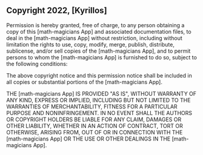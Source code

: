 ## Copyright 2022, [Kyrillos]

Permission is hereby granted, free of charge, to any person obtaining a copy of this [math-magicians App] and associated documentation files, to deal in the [math-magicians App] without restriction, including without limitation the rights to use, copy, modify, merge, publish, distribute, sublicense, and/or sell copies of the [math-magicians App], and to permit persons to whom the [math-magicians App] is furnished to do so, subject to the following conditions:

The above copyright notice and this permission notice shall be included in all copies or substantial portions of the [math-magicians App].

THE [math-magicians App] IS PROVIDED "AS IS", WITHOUT WARRANTY OF ANY KIND, EXPRESS OR IMPLIED, INCLUDING BUT NOT LIMITED TO THE WARRANTIES OF MERCHANTABILITY, FITNESS FOR A PARTICULAR PURPOSE AND NONINFRINGEMENT. IN NO EVENT SHALL THE AUTHORS OR COPYRIGHT HOLDERS BE LIABLE FOR ANY CLAIM, DAMAGES OR OTHER LIABILITY, WHETHER IN AN ACTION OF CONTRACT, TORT OR OTHERWISE, ARISING FROM, OUT OF OR IN CONNECTION WITH THE [math-magicians App] OR THE USE OR OTHER DEALINGS IN THE [math-magicians App].
